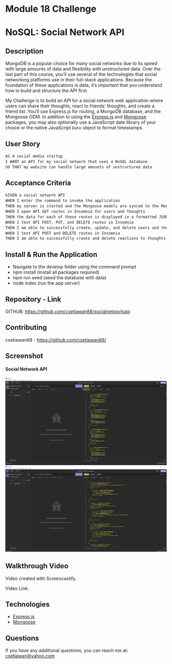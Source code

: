 # Module 18 Challenge

# NoSQL: Social Network API

## Description

MongoDB is a popular choice for many social networks due to its speed with large amounts of data and flexibility with unstructured data. Over the last part of this course, you’ll use several of the technologies that social networking platforms use in their full-stack applications. Because the foundation of these applications is data, it’s important that you understand how to build and structure the API first.

My Challenge is to build an API for a social network web application where users can share their thoughts, react to friends’ thoughts, and create a friend list. You’ll use Express.js for routing, a MongoDB database, and the Mongoose ODM. In addition to using the [Express.js](https://www.npmjs.com/package/express) and [Mongoose](https://www.npmjs.com/package/mongoose) packages, you may also optionally use a JavaScript date library of your choice or the native JavaScript `Date` object to format timestamps.

## User Story

```md
AS A social media startup
I WANT an API for my social network that uses a NoSQL database
SO THAT my website can handle large amounts of unstructured data
```

## Acceptance Criteria

```md
GIVEN a social network API
WHEN I enter the command to invoke the application
THEN my server is started and the Mongoose models are synced to the MongoDB database
WHEN I open API GET routes in Insomnia for users and thoughts
THEN the data for each of these routes is displayed in a formatted JSON
WHEN I test API POST, PUT, and DELETE routes in Insomnia
THEN I am able to successfully create, update, and delete users and thoughts in my database
WHEN I test API POST and DELETE routes in Insomnia
THEN I am able to successfully create and delete reactions to thoughts and add and remove friends to a user’s friend list
```

## Install & Run the Application

- Navigate to the develop folder using the command prompt
- npm install (install all packages required)
- npm run seed (seed the database with data)
- node index (run the app server)

## Repository - Link

GITHUB: https://github.com/csetiawan88/socialnetworkapi

## Contributing

csetiawan88 - https://github.com/csetiawan88/

## Screenshot

#### Social Network API

![Social Network API - Users Routes](screenshot1.jpg)
![Social Network API - Thoughts Routes](screenshot2.jpg)

## Walkthrough Video

Video created with Screencastify.

Video Link:

## Technologies

- [Express.js](https://expressjs.com/)
- [Mongoose](https://mongoosejs.com/)

## Questions

If you have any additional questions, you can reach me at:
csetiawan@yahoo.com
